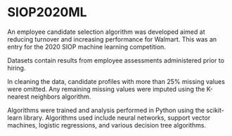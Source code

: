 # SIOP2020ML

An employee candidate selection algorithm was developed aimed at reducing turnover and increasing performance for Walmart. This was an entry for the 2020 SIOP machine learning competition.

Datasets contain results from employee assessments administered prior to hiring. 

In cleaning the data, candidate profiles with more than 25% missing values were omitted. Any remaining missing values were imputed using the K-nearest neighbors algorithm. 

Algorithms were trained and analysis performed in Python using the scikit-learn library. Algorithms used include neural networks, support vector machines, logistic regressions, and various decision tree algorithms.
